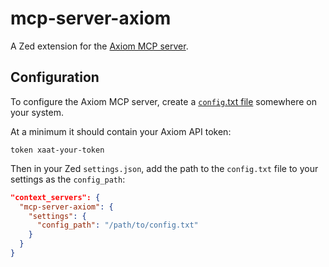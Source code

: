 # mcp-server-axiom

A Zed extension for the [Axiom MCP server](https://github.com/axiomhq/mcp-server-axiom).

## Configuration

To configure the Axiom MCP server, create a [`config`.txt file](https://github.com/axiomhq/mcp-server-axiom/blob/master/README.md#config-file-example-configtxt) somewhere on your system.

At a minimum it should contain your Axiom API token:

```
token xaat-your-token
```

Then in your Zed `settings.json`, add the path to the `config.txt` file to your settings as the `config_path`:

```json
"context_servers": {
  "mcp-server-axiom": {
    "settings": {
      "config_path": "/path/to/config.txt"
    }
  }
}
```
